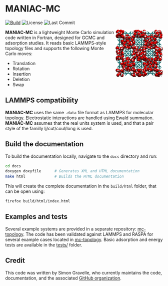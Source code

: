 # MANIAC-MC

[![Build](https://github.com/maniac-mc/maniac-mc/actions/workflows/tests.yml/badge.svg)](https://github.com/maniac-mc/maniac-mc/actions/workflows/tests.yml)
![License](https://img.shields.io/github/license/maniac-mc/maniac-mc?color=blue)
![Last Commit](https://img.shields.io/github/last-commit/maniac-mc/maniac-mc)

<img
    src="https://raw.githubusercontent.com/maniac-mc/mc-visuals/refs/heads/main/gallery/ZIF8-H2O/system.png"
    width="30%" align="right"/>
</a>

**MANIAC-MC** is a lightweight Monte Carlo simulation code written in Fortran,
designed for GCMC and adsorption studies. It reads basic LAMMPS-style topology
files and supports the following Monte Carlo moves:

- Translation  
- Rotation  
- Insertion  
- Deletion  
- Swap  

## LAMMPS compatibility

**MANIAC-MC** uses the same `.data` file format as LAMMPS for molecular
topology. Electrostatic interactions are handled using Ewald summation.
**MANIAC-MC** assumes that the real units system is used, and that
a pair style of the familly lj/cut/coul/long is used.

## Build the documentation

To build the documentation locally, navigate to the `docs` directory and run:

```bash
cd docs
doxygen doxyfile      # Generates XML and HTML documentation
make html             # Builds the HTML documentation
```

This will create the complete documentation in the `build/html` folder, that can
be open using:

```bash
firefox build/html/index.html
```

## Examples and tests

Several example systems are provided in a separate repository:
[mc-topology]([topology-gallery/](https://github.com/maniac-mc/mc-topology)).
The code has been validated against LAMMPS and RASPA for several example cases
located in [mc-topology]([topology-gallery/](https://github.com/maniac-mc/mc-topology)).
Basic adsorption and energy tests are available in the [tests/](tests/) folder.

## Credit

This code was written by Simon Gravelle, who currently maintains the
code, documentation, and the associated [GitHub organization](https://github.com/maniac-mc).
